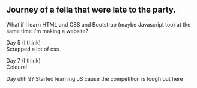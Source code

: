 <h2>Journey of a fella that were late to the party.</h2>

What if I learn HTML and CSS and Bootstrap (maybe Javascript too) at the same time I'm making a website?

Day 5 (I think) 
<br>
Scrapped a lot of css

Day 7 (I think)
<br>
Colours!

Day uhh 9?
Started learning JS cause the competition is tough out here
